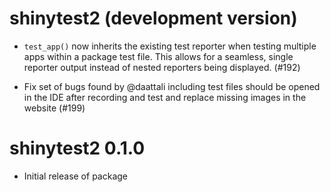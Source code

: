 # shinytest2 (development version)

* `test_app()` now inherits the existing test reporter when testing multiple apps within a package test file. This allows for a seamless, single reporter output instead of nested reporters being displayed. (#192)

* Fix set of bugs found by @daattali including test files should be opened in the IDE after recording and test and replace missing images in the website (#199)

# shinytest2 0.1.0

* Initial release of package
